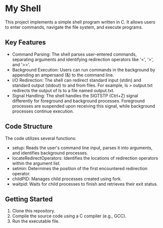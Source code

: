 # My Shell
This project implements a simple shell program written in C. It allows users to enter commands, navigate the file system, and execute programs.

## Key Features

* Command Parsing: The shell parses user-entered commands, separating arguments and identifying redirection operators like '<', '>', and '>>'.
* Background Execution: Users can run commands in the background by appending an ampersand (&) to the command line.
* I/O Redirection: The shell can redirect standard input (stdin) and standard output (stdout) to and from files. For example, ls > output.txt redirects the output of ls to a file named output.txt.
* Signal Handling: The shell handles the SIGTSTP (Ctrl+Z) signal differently for foreground and background processes. Foreground processes are suspended upon receiving this signal, while background processes continue execution.

## Code Structure

The code utilizes several functions:

* setup: Reads the user's command line input, parses it into arguments, and identifies background processes.
* locateRedirectOperators: Identifies the locations of redirection operators within the argument list.
* setmin: Determines the position of the first encountered redirection operator.
* childPID: Manages child processes created using fork.
* waitpid: Waits for child processes to finish and retrieves their exit status.

## Getting Started

1. Clone this repository.
2. Compile the source code using a C compiler (e.g., GCC).
3. Run the executable file.

